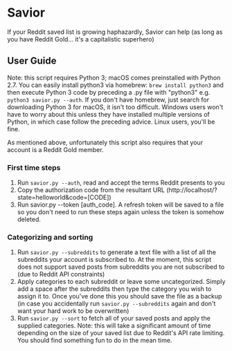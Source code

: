 # Savior
If your Reddit saved list is growing haphazardly, Savior can help (as long as you have Reddit Gold... it's a capitalistic superhero)

## User Guide
Note: this script requires Python 3; macOS comes preinstalled with Python 2.7. You can easily install python3 via homebrew: `brew install python3`
and then execute Python 3 code by preceding a .py file with "python3" e.g. `python3 savior.py --auth`. If you don't have homebrew, just search for downloading Python 3 for macOS, it isn't too difficult. Windows users won't have to worry about this unless they have installed multiple versions of Python, in which case follow the preceding advice. Linux users, you'll be fine.

As mentioned above, unfortunately this script also requires that your account is a Reddit Gold member.
### First time steps
1. Run `savior.py --auth`, read and accept the terms Reddit presents to you
2. Copy the authorization code from the resultant URL (http://localhost/?state=helloworld&code=[CODE])
3. Run savior.py --token [auth_code]. A refresh token will be saved to a file so you don't need to run these steps again unless the token is somehow deleted.

### Categorizing and sorting
1. Run `savior.py --subreddits` to generate a text file with a list of all the subreddits your account is subscribed to. At the moment, this script does not support saved posts from subreddits you are not subscribed to (due to Reddit API constraints)
2. Apply categories to each subreddit or leave some uncategorized. Simply add a space after the subreddits then type the category you wish to assign it to. Once you've done this you should save the file as a backup (in case you accidentally run `savior.py --subreddits` again and don't want your hard work to be overwritten)
3. Run `savior.py --sort` to fetch all of your saved posts and apply the supplied categories. Note: this will take a significant amount of time depending on the size of your saved list due to Reddit's API rate limiting. You should find something fun to do in the mean time.
